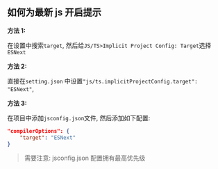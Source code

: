 ## 如何为最新 js 开启提示

**方法 1:**

在设置中搜索`target`, 然后给`JS/TS>Implicit Project Config: Target`选择`ESNext`

**方法 2:**

直接在`setting.json` 中设置`"js/ts.implicitProjectConfig.target": "ESNext"`,

**方法 3:**

在项目中添加`jsconfig.json`文件, 然后添加如下配置:

```json
"compilerOptions": {
    "target": "ESNext"
}
```

> 需要注意: jsconfig.json 配置拥有最高优先级


